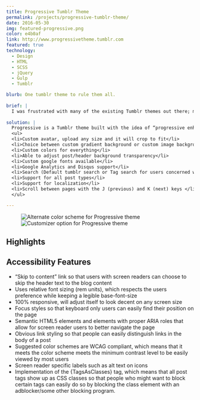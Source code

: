 ```yaml
---
title: Progressive Tumblr Theme
permalink: /projects/progressive-tumblr-theme/
date: 2016-05-30
img: featured-progressive.png
color: e4b0af
link: http://www.progressivetheme.tumblr.com
featured: true
technology:
  - Design
  - HTML
  - SCSS
  - jQuery
  - Gulp
  - Tumblr

blurb: One tumblr theme to rule them all.
  
brief: | 
  I was frustrated with many of the existing Tumblr themes out there; most themes had tiny text, a lack of contrast and were not responsive at all. I knew that many people on Tumblr cared about accessibility, but most of the themes in the theme store failed to implement accessibility in any meaningful way. Time to do something about it!
  
solution: |
  Progressive is a Tumblr theme built with the idea of “progressive enhancement” in mind. Progressive enhancement is a web development concept that promotes the idea that everyone should be able to access basic content and functionality, regardless of what device you are using. In response to my own frustrating experience trying to navigate Tumbl blogs, I created a Tumblr theme that focused on accessibility without sacrificing aesthetics or functionality, and it reached <strong>500 installs</strong> in its first month in the theme store. Below is a list of base features the theme offers:
  <ul>
  <li>Custom avatar, upload any size and it will crop to fit</li>
  <li>Choice between custom gradient background or custom image background</li>
  <li>Custom colors for everything</li>
  <li>Able to adjust post/header background transparency</li>
  <li>Custom google fonts available</li>
  <li>Google Analytics and Disqus support</li>
  <li>Search (Default tumblr search or Tag search for users concerned with privacy)</li>
  <li>Support for all post types</li>
  <li>Support for localization</li>
  <li>Scroll between pages with the J (previous) and K (next) keys </li>
  </ul>

---
```

<figure class="projects__image-wrapper row row--full" style="background-color: #{{ page.color }}">
  <div class="projects__col--half">
    <img class="projects__image" src="{{ site.imgurl }}progressive-1.png" alt="Alternate color scheme for Progressive theme">
  </div>
  <div class="projects__col--half">
    <img class="projects__image" src="{{ site.imgurl }}progressive-3.png" alt="Customizer option for Progressive theme">
  </div>
</figure>

<div class="row">
  <section class="text-block">
    <h2>Highlights</h2>
    <h2 class="subheading">Accessibility Features</h2>
    <ul>
      <li>“Skip to content” link so that users with screen readers can choose to skip the header text to the blog content</li>
      <li>Uses relative font sizing (rem units), which respects the users preference while keeping a legible base-font-size</li>
      <li>100% responsive, will adjust itself to look decent on any screen size</li>
      <li>Focus styles so that keyboard only users can easily find their position on the page</li>
      <li>Semantic HTML5 elements and elements with proper ARIA roles that allow for screen reader users to better navigate the page</li>
      <li>Obvious link styling so that people can easily distinguish links in the body of a post</li>
      <li>Suggested color schemes are WCAG compliant, which means that it meets the color scheme meets the  minimum contrast level to be easily viewed by most users</li>
      <li>Screen reader specific labels such as alt text on icons</li>
      <li>Implementation of the {TagsAsClasses} tag, which means that all post tags show up as CSS classes so that people who might want to block certain tags can easily do so by blocking the class element with an adblocker/some other blocking program.</li>
    </ul>
  </section>
</div>
